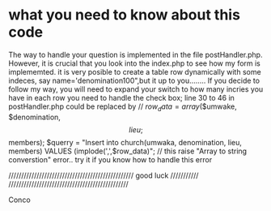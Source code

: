 what you need to know about this code
===

The way to handle your question is implemented in the file postHandler.php. However, it is crucial that you look into the index.php to see how my form is implememted. 
it is very posible to create a table row dynamically with some indeces, say name='denomination100",but it up to you........
If you decide to follow my way, you will need to expand your switch to how many incries you have in each row
you need to handle the check box;
line 30 to 46 in postHandler.php could be replaced by 
//
  $row_data = array($$umwake, $denomination, $$lieu; $$members);
  $querry = "Insert into church(umwaka, denomination, lieu, members) VALUES (implode(',',$row_data)";
   // this raise "Array to string converstion" error.. try it if you know how to handle this error
   
   
   
   /////////////////////////////////////////////////
   good luck                            ///////////
   ///////////////////////////////////////////////
   
   Conco
